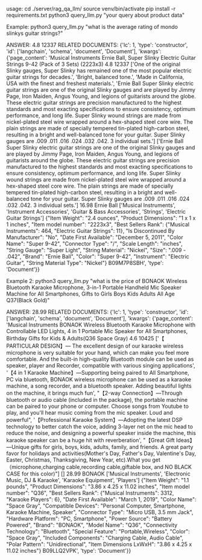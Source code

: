 usage:
cd ./server/rag_qa_llm/
source venv/bin/activate
pip install -r requirements.txt
python3 query_llm.py "your query about product data"

Example:
python3 query_llm.py "what is the average rating of mondo slinkys guitar strings?"

ANSWER: 4.8 12337
RELATED DOCUMENTS: {'lc': 1, 'type': 'constructor', 'id': ['langchain', 'schema', 'document', 'Document'], 'kwargs': {'page_content': 'Musical Instruments Ernie Ball, Super Slinky Electric Guitar Strings 9-42 (Pack of 3 Sets) (2223x3) 4.8 12337 [\'One of the original Slinky gauges, Super Slinky has remained one of the most popular electric guitar strings for decades.\', \'Bright, balanced tone.\', \'Made in California, USA with the finest and freshest materials.\', \'Ernie Ball Super Slinky electric guitar strings are one of the original Slinky gauges and are played by Jimmy Page, Iron Maiden, Angus Young, and legions of guitarists around the globe. These electric guitar strings are precision manufactured to the highest standards and most exacting specifications to ensure consistency, optimum performance, and long life. Super Slinky wound strings are made from nickel-plated steel wire wrapped around a hex-shaped steel core wire. The plain strings are made of specially tempered tin-plated high-carbon steel, resulting in a bright and well-balanced tone for your guitar. Super Slinky gauges are .009 .011 .016 .024 .032 .042. 3 individual sets.\'] [\'Ernie Ball Super Slinky electric guitar strings are one of the original Slinky gauges and are played by Jimmy Page, Iron Maiden, Angus Young, and legions of guitarists around the globe. These electric guitar strings are precision manufactured to the highest standards and most exacting specifications to ensure consistency, optimum performance, and long life. Super Slinky wound strings are made from nickel-plated steel wire wrapped around a hex-shaped steel core wire. The plain strings are made of specially tempered tin-plated high-carbon steel, resulting in a bright and well-balanced tone for your guitar. Super Slinky gauges are .009 .011 .016 .024 .032 .042. 3 individual sets.\'] 16.98 Ernie Ball [\'Musical Instruments\', \'Instrument Accessories\', \'Guitar & Bass Accessories\', \'Strings\', \'Electric Guitar Strings\'] {"Item Weight": "2.4 ounces", "Product Dimensions": "1 x 1 x 1 inches", "Item model number": "2223x3", "Best Sellers Rank": {"Musical Instruments": 464, "Electric Guitar Strings": 11}, "Is Discontinued By Manufacturer": "No", "Date First Available": "December 5, 2011", "Color Name": "Super 9-42", "Connector Type": "/", "Scale Length": "inches", "String Gauge": "Super Light", "String Material": "Nickel", "Size": ".009 - .042", "Brand": "Ernie Ball", "Color": "Super 9-42", "Instrument": "Electric Guitar", "String Material Type": "Nickel"} B09M7P8SBH', 'type': 'Document'}}

Example 2:
python3 query_llm.py "what is the price of BONAOK Wireless Bluetooth Karaoke Microphone, 3-in-1 Portable Handheld Mic Speaker Machine for All Smartphones, Gifts to Girls Boys Kids Adults All Age Q37(Black Gold)"

ANSWER: 28.99
RELATED DOCUMENTS: {'lc': 1, 'type': 'constructor', 'id': ['langchain', 'schema', 'document', 'Document'], 'kwargs': {'page_content': 'Musical Instruments BONAOK Wireless Bluetooth Karaoke Microphone with Controllable LED Lights, 4 in 1 Portable Mic Speaker for All Smartphones, Birthday Gifts for Kids & Adults(Q36 Space Gray) 4.6 10425 [\'【 PARTICULAR DESIGN】— The excellent design of our karaoke wireless microphone is very suitable for your hand, which can make you feel more comfortable. And the built-in high-quality Bluetooth module can be used as speaker, player and Recorder, compatible with various singing applications\', \'【4 in 1 Karaoke Machine】—Supporting being paired to All Smartphone, PC via bluetooth, BONAOK wireless microphone can be used as a karaoke machine, a song recorder, and a bluetooth speaker. Adding beautiful lights on the machine, it brings much fun\', "【2-way Connection】—Through bluetooth or audio cable (included in the package), the portable machine can be paired to your phone or computer. Choose songs from Youtube to play, and you\'ll hear music coming from the mic speaker. Loud and powerful", \'【Professional Karaoke System】—Adopting the latest DSP technology to better catch the voice, adding 3-layer net on the mic head to reduce the noise, and designing a powerful speaker inside the machine, this karaoke speaker can be a huge hit with reverberation\', "【Great Gift Ideas】—Unique gifts for girls, boys, kids, adults, family, and friends. A great party favor for holidays and activities(Mother\'s Day, Father\'s Day, Valentine\'s Day, Easter, Christmas, Thanksgiving, New Year, etc).What you get（microphone,charging cable,recording cable,giftable box, and NO BLACK CASE for this color)"] [] 28.99 BONAOK [\'Musical Instruments\', \'Electronic Music, DJ & Karaoke\', \'Karaoke Equipment\', \'Players\'] {"Item Weight": "1.1 pounds", "Product Dimensions": "3.86 x 4.25 x 11.02 inches", "Item model number": "Q36", "Best Sellers Rank": {"Musical Instruments": 3312, "Karaoke Players": 6}, "Date First Available": "March 1, 2019", "Color Name": "Space Gray", "Compatible Devices": "Personal Computer, Smartphone, Karaoke Machine, Speaker", "Connector Type": "Micro USB, 3.5 mm Jack", "Hardware Platform": "PC, Smartphone", "Power Source": "Battery Powered", "Brand": "BONAOK", "Model Name": "Q36", "Connectivity Technology": "Bluetooth", "Special Feature": "Portable,Wireless", "Color": "Space Gray", "Included Components": "Charging Cable, Audio Cable", "Polar Pattern": "Unidirectional", "Item Dimensions LxWxH": "3.86 x 4.25 x 11.02 inches"} B09LLQ2VPK', 'type': 'Document'}}
